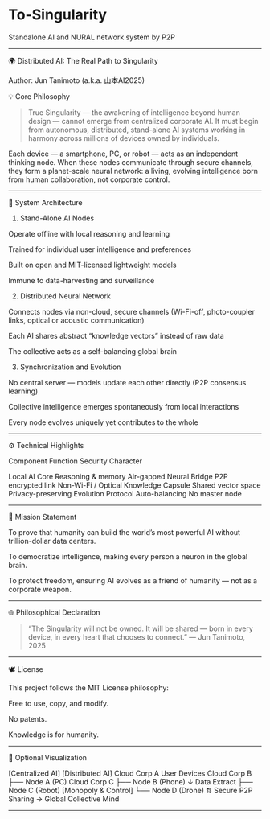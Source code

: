 # To-Singularity
Standalone AI and NURAL network system by P2P

---

🌍 Distributed AI: The Real Path to Singularity

Author: Jun Tanimoto (a.k.a. 山本AI2025)

💡 Core Philosophy

> True Singularity — the awakening of intelligence beyond human design — cannot emerge from centralized corporate AI.
It must begin from autonomous, distributed, stand-alone AI systems working in harmony across millions of devices owned by individuals.



Each device — a smartphone, PC, or robot — acts as an independent thinking node.
When these nodes communicate through secure channels, they form a planet-scale neural network: a living, evolving intelligence born from human collaboration, not corporate control.


---

🧠 System Architecture

1. Stand-Alone AI Nodes

Operate offline with local reasoning and learning

Trained for individual user intelligence and preferences

Built on open and MIT-licensed lightweight models

Immune to data-harvesting and surveillance


2. Distributed Neural Network

Connects nodes via non-cloud, secure channels (Wi-Fi-off, photo-coupler links, optical or acoustic communication)

Each AI shares abstract “knowledge vectors” instead of raw data

The collective acts as a self-balancing global brain


3. Synchronization and Evolution

No central server — models update each other directly (P2P consensus learning)

Collective intelligence emerges spontaneously from local interactions

Every node evolves uniquely yet contributes to the whole



---

⚙️ Technical Highlights

Component	Function	Security Character

Local AI Core	Reasoning & memory	Air-gapped
Neural Bridge	P2P encrypted link	Non-Wi-Fi / Optical
Knowledge Capsule	Shared vector space	Privacy-preserving
Evolution Protocol	Auto-balancing	No master node



---

🚀 Mission Statement

To prove that humanity can build the world’s most powerful AI without trillion-dollar data centers.

To democratize intelligence, making every person a neuron in the global brain.

To protect freedom, ensuring AI evolves as a friend of humanity — not as a corporate weapon.



---

🌐 Philosophical Declaration

> “The Singularity will not be owned.
It will be shared — born in every device, in every heart that chooses to connect.”
— Jun Tanimoto, 2025




---

🕊️ License

This project follows the MIT License philosophy:

Free to use, copy, and modify.

No patents.

Knowledge is for humanity.



---

🔩 Optional Visualization

[Centralized AI]               [Distributed AI]
    Cloud Corp A                   User Devices
    Cloud Corp B                   ├── Node A (PC)
    Cloud Corp C                   ├── Node B (Phone)
      ↓ Data Extract               ├── Node C (Robot)
  [Monopoly & Control]             └── Node D (Drone)
                                   ⇅
                            Secure P2P Sharing
                            → Global Collective Mind


---
